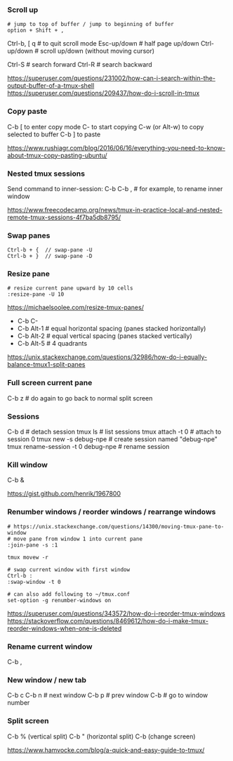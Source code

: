 ### Scroll up

```
# jump to top of buffer / jump to beginning of buffer
option + Shift + ,
```

Ctrl-b, [
q  # to quit scroll mode
Esc-up/down  # half page up/down
Ctrl-up/down  # scroll up/down (without moving cursor)

Ctrl-S # search forward
Ctrl-R # search backward

https://superuser.com/questions/231002/how-can-i-search-within-the-output-buffer-of-a-tmux-shell
https://superuser.com/questions/209437/how-do-i-scroll-in-tmux


### Copy paste

C-b [ to enter copy mode
C-<space> to start copying
C-w (or Alt-w) to copy selected to buffer
C-b ] to paste

https://www.rushiagr.com/blog/2016/06/16/everything-you-need-to-know-about-tmux-copy-pasting-ubuntu/


### Nested tmux sessions

Send command to inner-session:
C-b C-b ,  # for example, to rename inner window

https://www.freecodecamp.org/news/tmux-in-practice-local-and-nested-remote-tmux-sessions-4f7ba5db8795/


### Swap panes

```
Ctrl-b + {  // swap-pane -U
Ctrl-b + }  // swap-pane -D
```


### Resize pane

```
# resize current pane upward by 10 cells
:resize-pane -U 10
```

https://michaelsoolee.com/resize-tmux-panes/

* C-b C-<arrow>
* C-b Alt-1  # equal horizontal spacing (panes stacked horizontally)
* C-b Alt-2  # equal vertical spacing (panes stacked vertically)
* C-b Alt-5  # 4 quadrants

https://unix.stackexchange.com/questions/32986/how-do-i-equally-balance-tmux1-split-panes


### Full screen current pane

C-b z  # do again to go back to normal split screen


### Sessions

C-b d  # detach session
tmux ls  # list sessions
tmux attach -t 0  # attach to session 0
tmux new -s debug-npe  # create session named "debug-npe"
tmux rename-session -t 0 debug-npe  # rename session


### Kill window

C-b &

https://gist.github.com/henrik/1967800


### Renumber windows / reorder windows / rearrange windows

```
# https://unix.stackexchange.com/questions/14300/moving-tmux-pane-to-window
# move pane from window 1 into current pane
:join-pane -s :1

tmux movew -r

# swap current window with first window
Ctrl-b :
:swap-window -t 0

# can also add following to ~/tmux.conf
set-option -g renumber-windows on
```

https://superuser.com/questions/343572/how-do-i-reorder-tmux-windows
https://stackoverflow.com/questions/8469612/how-do-i-make-tmux-reorder-windows-when-one-is-deleted


### Rename current window

C-b ,


### New window / new tab

C-b c
C-b n  # next window
C-b p  # prev window
C-b <number>  # go to window number


### Split screen

C-b % (vertical split)
C-b " (horizontal split)
C-b <arrow>  (change screen)

https://www.hamvocke.com/blog/a-quick-and-easy-guide-to-tmux/
